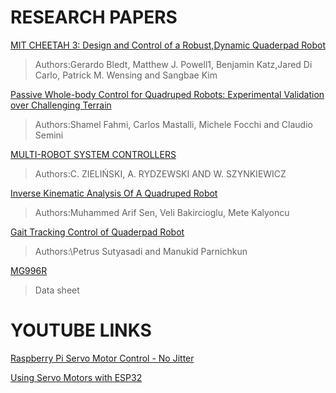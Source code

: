 # **RESEARCH PAPERS**
[MIT CHEETAH 3: Design and Control of a  Robust,Dynamic Quaderpad Robot](https://github.com/siddarth09/spot-micro/blob/documentation-papers-links/docs/Papers/IROS.pdf)
>Authors:Gerardo Bledt, Matthew J. Powell1, Benjamin Katz,Jared Di Carlo, Patrick M. Wensing and Sangbae Kim

[Passive Whole-body Control for Quadruped Robots:
Experimental Validation over Challenging Terrain](https://github.com/siddarth09/spot-micro/blob/documentation-papers-links/docs/Papers/WOLF.pdf)
>Authors:Shamel Fahmi, Carlos Mastalli, Michele Focchi and Claudio Semini

[MULTI-ROBOT SYSTEM CONTROLLERS](https://github.com/siddarth09/spot-micro/blob/documentation-papers-links/docs/Papers/Multi-robot_system_controllers.pdf)
>Authors:C. ZIELIŃSKI, A. RYDZEWSKI AND W. SZYNKIEWICZ

[Inverse Kinematic Analysis Of A Quadruped Robot](https://github.com/siddarth09/spot-micro/blob/documentation-papers-links/docs/Papers/Inverse-Kinematic-Analysis-Of-A-Quadruped-Robot.pdf)
>Authors:Muhammed Arif Sen, Veli Bakircioglu, Mete Kalyoncu

[Gait Tracking Control of Quaderpad Robot](https://github.com/siddarth09/spot-micro/blob/documentation-papers-links/docs/Papers/Gait%20tracking.pdf)
>Authors:\Petrus Sutyasadi and Manukid Parnichkun

[MG996R](https://github.com/siddarth09/spot-micro/blob/documentation-papers-links/docs/Papers/MG996R-Datasheet.pdf)
>Data sheet
# **YOUTUBE LINKS**
[Raspberry Pi Servo Motor Control - No Jitter](https://www.youtube.com/watch?v=_fdwE4EznYo)

[Using Servo Motors with ESP32](https://www.youtube.com/watch?v=zxBC1ivOVfM)
